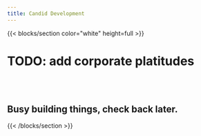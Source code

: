 ```yaml
---
title: Candid Development
---
```


{{< blocks/section color="white" height=full >}}
<h1>TODO: add corporate platitudes</h1>
<br><br>
<h2>Busy building things, check back later.</h2>
{{< /blocks/section >}}
